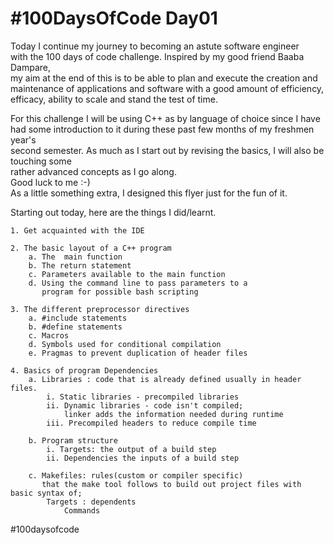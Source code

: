 # #100DaysOfCode  Day01
Today I continue my journey to becoming an astute software engineer   
with the 100 days of code challenge. Inspired by my good friend Baaba Dampare,   
my aim at the end of this is to be able to plan and execute the creation and   
maintenance of applications and software with a good amount of efficiency,   
efficacy, ability to scale and stand the test of time. 

For this challenge I will be using C++ as by language of choice since I have   
had some introduction to it during these past few months of my freshmen year's   
second semester.
As much as I start out by revising the basics, I will also be touching some   
rather advanced concepts as I go along.   
Good luck to me :-)   
As a little something extra, I designed this flyer just for the fun of it.   

Starting out today, here are the things I did/learnt.

	1. Get acquainted with the IDE

	2. The basic layout of a C++ program
		a. The  main function
		b. The return statement
      	c. Parameters available to the main function
      	d. Using the command line to pass parameters to a 
		   program for possible bash scripting
		
	3. The different preprocessor directives
		a. #include statements
		b. #define statements
		c. Macros
		d. Symbols used for conditional compilation
		e. Pragmas to prevent duplication of header files
	
	4. Basics of program Dependencies
		a. Libraries : code that is already defined usually in header files.
			i. Static libraries - precompiled libraries
			ii. Dynamic libraries - code isn't compiled; 
				linker adds the information needed during runtime
			iii. Precompiled headers to reduce compile time
			
		b. Program structure
			i. Targets: the output of a build step
			ii. Dependencies the inputs of a build step
			
		c. Makefiles: rules(custom or compiler specific)
		   that the make tool follows to build out project files with basic syntax of;   
			Targets : dependents
				Commands
#100daysofcode
